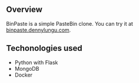 ## Overview
BinPaste is a simple PasteBin clone. You can try it at [binpaste.dennylungu.com](binpaste.dennylungu.com).

## Techonologies used
- Python with Flask
- MongoDB
- Docker
